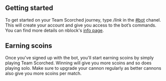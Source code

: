 ---
---

## Getting started

To get started on your Team Scorched journey, type */link* in the [#bot](https://discord.com/channels/885424375321464893/885434418733391912) chanel. This will create your account and give you access to the bot’s commands. You can find more details on nblock's [info page](https://scorched.nblock.dev/).

## Earning scoins

Once you've signed up with the bot, you'll start earning scoins by simply playing Team Scorched. Winning will give you more scoins and so does playing solo. Make sure to upgrade your cannon regularly as better cannons also give you more scoins per match.
